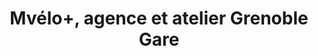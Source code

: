 ---
title: "Mvélo+, agence et atelier Grenoble Gare"
url: /grenoble/mvelo-agence-et-atelier-grenoble-gare/
shop: location de stockage
---